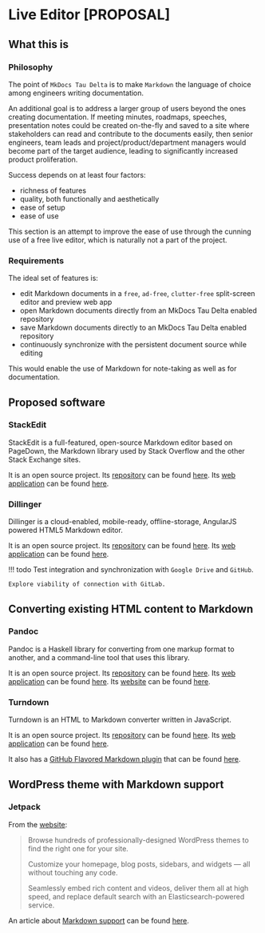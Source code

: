 # Live Editor [PROPOSAL]

## What this is

### Philosophy

The point of `MkDocs Tau Delta` is to make `Markdown` the language of choice among engineers writing documentation.

An additional goal is to address a larger group of users beyond the ones creating documentation. If meeting minutes, roadmaps, speeches, presentation notes could be created on-the-fly and saved to a site where stakeholders can read and contribute to the documents easily, then senior engineers, team leads and project/product/department managers would become part of the target audience, leading to significantly increased product proliferation.

Success depends on at least four factors:

- richness of features
- quality, both functionally and aesthetically
- ease of setup
- ease of use

This section is an attempt to improve the ease of use through the cunning use of a free live editor, which is naturally not a part of the project.

### Requirements

The ideal set of features is:

- edit Markdown documents in a `free`, `ad-free`, `clutter-free` split-screen editor and preview web app
- open Markdown documents directly from an MkDocs Tau Delta enabled repository
- save Markdown documents directly to an MkDocs Tau Delta enabled repository
- continuously synchronize with the persistent document source while editing

This would enable the use of Markdown for note-taking as well as for documentation.

## Proposed software

### StackEdit

StackEdit is a full-featured, open-source Markdown editor based on PageDown, the Markdown library used by Stack Overflow and the other Stack Exchange sites.

It is an open source project. Its [repository][stackedit-repo] can be found [here][stackedit-repo]. Its [web application][stackedit-app] can be found [here][stackedit-app].

[stackedit-repo]: https://github.com/benweet/stackedit
[stackedit-app]: https://stackedit.io/app

### Dillinger

Dillinger is a cloud-enabled, mobile-ready, offline-storage, AngularJS powered HTML5 Markdown editor.

It is an open source project. Its [repository][dillinger-repo] can be found [here][dillinger-repo]. Its [web application][dillinger-app] can be found [here][dillinger-app].

[dillinger-repo]: https://github.com/joemccann/dillinger
[dillinger-app]: https://dillinger.io/

!!! todo
    Test integration and synchronization with `Google Drive` and `GitHub`.

    Explore viability of connection with GitLab.

## Converting existing HTML content to Markdown

### Pandoc

Pandoc is a Haskell library for converting from one markup format to another, and a command-line tool that uses this library.

It is an open source project. Its [repository][pandoc-repo] can be found [here][pandoc-repo]. Its [web application][pandoc-app] can be found [here][pandoc-app]. Its [website][pandoc-site] can be found [here][pandoc-site].

[pandoc-site]: https://pandoc.org/index.html
[pandoc-repo]: https://github.com/jgm/pandoc
[pandoc-app]: https://pandoc.org/try/?text=SampleTextString&from=html&to=markdown

### Turndown

Turndown is an HTML to Markdown converter written in JavaScript.

It is an open source project. Its [repository][turndown-repo] can be found [here][turndown-repo]. Its [web application][turndown-app] can be found [here][turndown-app].

It also has a [GitHub Flavored Markdown plugin][turndown-gfm-plugin-repo] that can be found [here][turndown-gfm-plugin-repo].

[turndown-repo]: https://github.com/domchristie/turndown
[turndown-app]: http://domchristie.github.io/turndown/
[turndown-gfm-plugin-repo]: https://github.com/domchristie/turndown-plugin-gfm

## WordPress theme with Markdown support

### Jetpack

From the [website][jetpack-site]:

> Browse hundreds of professionally-designed WordPress themes to find the right one for your site.
>
> Customize your homepage, blog posts, sidebars, and widgets — all without touching any code.
>
> Seamlessly embed rich content and videos, deliver them all at high speed, and replace default search with an Elasticsearch-powered service.

An article about [Markdown support][jetpack-site-markdown] can be found [here][jetpack-site-markdown].

[jetpack-site]: https://jetpack.com/
[jetpack-site-markdown]: https://jetpack.com/support/markdown/